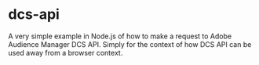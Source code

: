 # dcs-api

A very simple example in Node.js of how to make a request to Adobe Audience Manager DCS API. Simply for the context of how DCS API can be used away from a browser context. 
